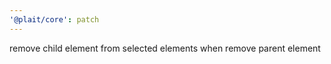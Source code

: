 ```yaml
---
'@plait/core': patch
---
```


remove child element from selected elements when remove parent element

